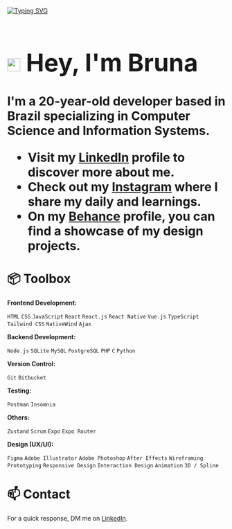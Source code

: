 [![Typing SVG](https://readme-typing-svg.herokuapp.com/?color=ffc5e5&size=35&center=true&vCenter=true&width=1000&lines=building+tomorrow's+tech+today)](https://git.io/typing-svg)

# **<h1 align="left"> <img src="https://raw.githubusercontent.com/kaueMarques/kaueMarques/master/hi.gif" height="30px"> Hey, I'm Bruna**

I'm a 20-year-old developer based in Brazil specializing in Computer Science and Information Systems. 

- Visit my [LinkedIn](https://www.linkedin.com/in/brunarcedro/) profile to discover more about me.
- Check out my [Instagram](https://www.instagram.com/brucodes/) where I share my daily and learnings.
- On my [Behance](https://www.behance.net/brunacedro) profile, you can find a showcase of my design projects.

# **📦 Toolbox**

**Frontend Development:** 

```HTML``` ```CSS``` ```JavaScript``` ```React``` ```React.js``` ```React Native``` ```Vue.js``` ```TypeScript``` ```Tailwind CSS``` ```NativeWind``` ```Ajax```


**Backend Development:** 

```Node.js``` ```SQLite``` ```MySQL``` ```PostgreSQL``` ```PHP``` ```C``` ```Python```


**Version Control:** 

```Git``` ```Bitbucket```


**Testing:** 

```Postman``` ```Insomnia```


**Others:** 

```Zustand``` ```Scrum``` ```Expo``` ```Expo Router```


**Design (UX/UI):** 

```Figma```
```Adobe Illustrator```
```Adobe Photoshop```
```After Effects```
```Wireframing```
```Prototyping```
```Responsive Design```
```Interaction Design```
```Animation```
```3D / Spline```


# **📫 Contact**
For a quick response, DM me on [LinkedIn](https://www.linkedin.com/in/brunarcedro/).
